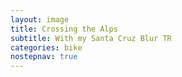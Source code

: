 ```yaml
---
layout: image
title: Crossing the Alps
subtitle: With my Santa Cruz Blur TR
categories: bike
nostepnav: true
---
```

<img alt="" src="/img/cross-the-alps.jpg" />

